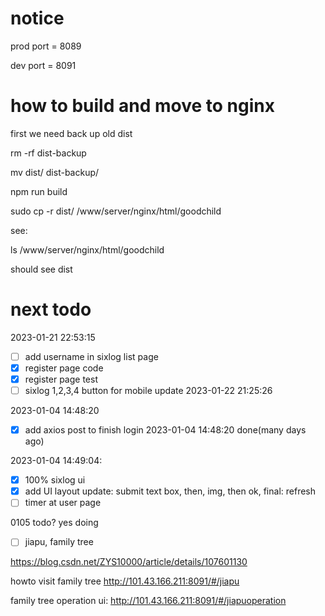 
# notice 

prod port =  8089

dev port = 8091

# how to build and move to nginx

first we need back up old dist

rm -rf dist-backup

mv dist/ dist-backup/

npm run build

sudo cp -r dist/ /www/server/nginx/html/goodchild


see:

ls /www/server/nginx/html/goodchild

should see dist

# next todo

2023-01-21 22:53:15

- [ ] add username in sixlog list page
- [x] register page code
- [x] register page test
- [ ] sixlog 1,2,3,4 button for mobile update 2023-01-22 21:25:26

2023-01-04 14:48:20

- [x] add axios post to finish login 2023-01-04 14:48:20 done(many days ago) 

2023-01-04 14:49:04:

- [x] 100% sixlog ui 
- [x] add UI layout update: submit text box, then, img, then ok, final: refresh
- [ ] timer at user page

0105 todo? yes doing

- [ ] jiapu, family tree

https://blog.csdn.net/ZYS10000/article/details/107601130

howto visit family tree
http://101.43.166.211:8091/#/jiapu


family tree operation ui:
http://101.43.166.211:8091/#/jiapuoperation



